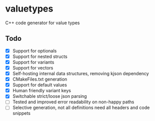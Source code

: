 # valuetypes

C++ code generator for value types

## Todo

- [x] Support for optionals
- [x] Support for nested structs
- [x] Support for variants
- [x] Support for vectors
- [x] Self-hosting internal data structures, removing kjson dependency
- [x] CMakeFiles.txt generation
- [x] Support for default values
- [x] Human friendly variant keys
- [x] Switchable strict/loose json parsing
- [ ] Tested and improved error readability on non-happy paths
- [ ] Selective generation, not all definitions need all headers and code snippets
